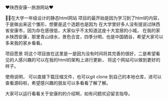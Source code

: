 ❤陕西安康--旅游网站❤

👩‍🏫在大学一年级设计的静态html网站
项目的最开始是因为学习到了html的内容，于是做出来这个雏形，想要是这个选题也是因为
在大学里好多人没有提说过陕西省安康市，因为存在感很低，大家似乎不太知道这座十大宜居的小城，
在我的家乡陕西安康，那里青山绿水，景色合宜，四季分明，也是中国硒谷，希望大家可以多来我的家乡看看。

项目愿景
将这个项目放在这里是一是因为没有时间将其完善的很好，二是希望看见的人感兴趣的可以在我的html的架构上进行更新，
将这个网站可以做到更好的样子。

使用说明，
可以直接下载压缩文件，也可以git clone 到自己的本地仓库，进可以查看源码啦，希望感兴趣的朋友可以多看看了解了解。

大家可以运行看看关于安康的的介绍啊，如有问题欢迎留言指导。

